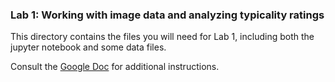 ### Lab 1: Working with image data and analyzing typicality ratings

This directory contains the files you will need for Lab 1, including both the jupyter notebook and some data files. 

Consult the [Google Doc](https://docs.google.com/document/d/133uxsB3Y0Upxz2GigQxGchYkdCArnALzGYuGMJpujBg/edit?usp=sharing) for additional instructions.
